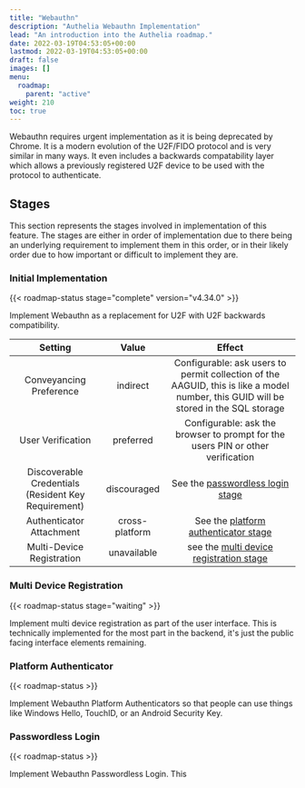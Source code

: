 ```yaml
---
title: "Webauthn"
description: "Authelia Webauthn Implementation"
lead: "An introduction into the Authelia roadmap."
date: 2022-03-19T04:53:05+00:00
lastmod: 2022-03-19T04:53:05+00:00
draft: false
images: []
menu:
  roadmap:
    parent: "active"
weight: 210
toc: true
---
```


Webauthn requires urgent implementation as it is being deprecated by Chrome. It is a modern evolution of the U2F/FIDO
protocol and is very similar in many ways. It even includes a backwards compatability layer which allows a previously
registered U2F device to be used with the protocol to authenticate.

## Stages

This section represents the stages involved in implementation of this feature. The stages are either in order of
implementation due to there being an underlying requirement to implement them in this order, or in their likely order
due to how important or difficult to implement they are.

### Initial Implementation

{{< roadmap-status stage="complete" version="v4.34.0" >}}

Implement Webauthn as a replacement for U2F with U2F backwards compatibility.

|                       Setting                       |     Value      |                                                                Effect                                                                |
|:---------------------------------------------------:|:--------------:|:------------------------------------------------------------------------------------------------------------------------------------:|
|               Conveyancing Preference               |    indirect    | Configurable: ask users to permit collection of the AAGUID, this is like a model number, this GUID will be stored in the SQL storage |
|                  User Verification                  |   preferred    |                           Configurable: ask the browser to prompt for the users PIN or other verification                            |
| Discoverable Credentials (Resident Key Requirement) |  discouraged   |                                       See the [passwordless login stage](#passwordless-login)                                        |
|              Authenticator Attachment               | cross-platform |                                   See the [platform authenticator stage](#platform-authenticator)                                    |
|              Multi-Device Registration              |  unavailable   |                                see the [multi device registration stage](#multi-device-registration)                                 |

### Multi Device Registration

{{< roadmap-status stage="waiting" >}}

Implement multi device registration as part of the user interface. This is technically implemented for the most part in
the backend, it's just the public facing interface elements remaining.

### Platform Authenticator

{{< roadmap-status >}}

Implement Webauthn Platform Authenticators so that people can use things like Windows Hello, TouchID, or an Android
Security Key.

### Passwordless Login

{{< roadmap-status >}}

Implement Webauthn Passwordless Login. This


